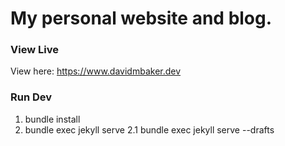 # My personal website and blog.  

### View Live

View here: https://www.davidmbaker.dev

### Run Dev

1. bundle install
2. bundle exec jekyll serve
    2.1 bundle exec jekyll serve --drafts